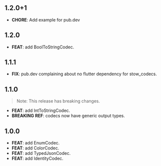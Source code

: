 ## 1.2.0+1

 - **CHORE**: Add example for pub.dev

## 1.2.0

 - **FEAT**: add BoolToStringCodec.

## 1.1.1

 - **FIX**: pub.dev complaining about no flutter dependency for stow_codecs.

## 1.1.0

> Note: This release has breaking changes.

 - **FEAT**: add IntToStringCodec.
 - **BREAKING** **REF**: codecs now have generic output types.

## 1.0.0

 - **FEAT**: add EnumCodec.
 - **FEAT**: add ColorCodec.
 - **FEAT**: add TypedJsonCodec.
 - **FEAT**: add IdentityCodec.

